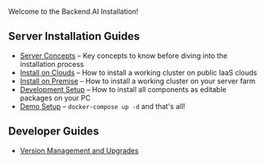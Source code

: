 
Welcome to the Backend.AI Installation!

## Server Installation Guides

* [Server Concepts](install/server-concepts.md) – Key concepts to know before diving into the installation process
* [Install on Clouds](install/install-on-clouds.md) – How to install a working cluster on public IaaS clouds
* [Install on Premise](install/install-on-premise.md) – How to install a working cluster on your server farm
* [Development Setup](install/development-setup.md) – How to install all components as editable packages on your PC
* [Demo Setup](install/demo-setup.md) – `docker-compose up -d` and that's all!

## Developer Guides

* [Version Management and Upgrades](install/version-management-and-upgrades.md)